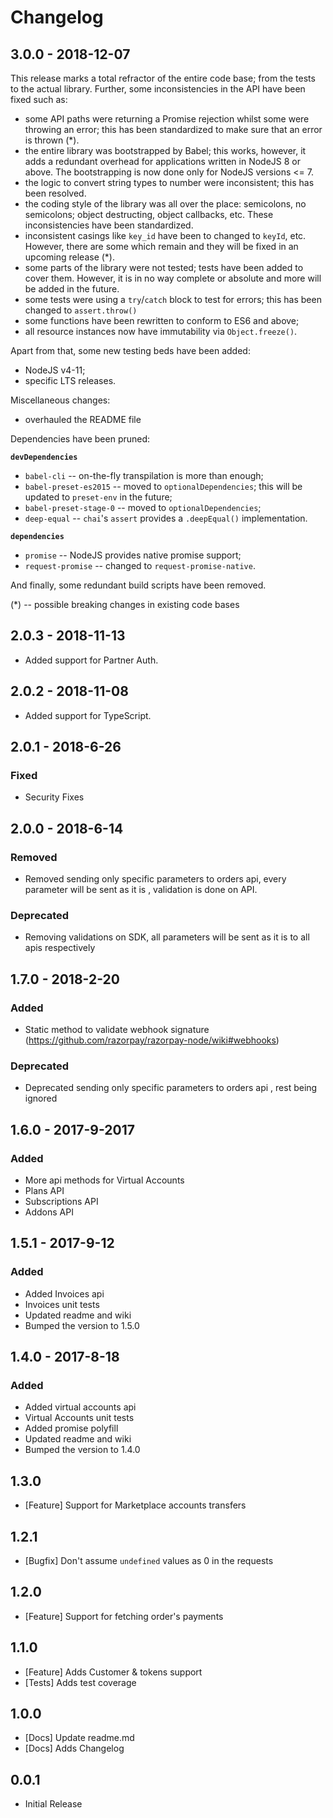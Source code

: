 # Changelog

## 3.0.0 - 2018-12-07
This release marks a total refractor of the entire code base; from the tests to the actual library.
Further, some inconsistencies in the API have been fixed such as:

- some API paths were returning a Promise rejection whilst some were throwing an error; this has been
standardized to make sure that an error is thrown (\*).
- the entire library was bootstrapped by Babel; this works, however, it adds a redundant overhead for applications written in NodeJS 8 or above.  The bootstrapping is now done only for NodeJS versions <= 7.
- the logic to convert string types to number were inconsistent; this has been resolved.
- the coding style of the library was all over the place: semicolons, no semicolons; object destructing,
object callbacks, etc. These inconsistencies have been standardized.
- inconsistent casings like `key_id` have been to changed to `keyId`, etc. However, there are some
which remain and they will be fixed in an upcoming release (\*).
- some parts of the library were not tested; tests have been added to cover them. However, it is in
no way complete or absolute and more will be added in the future.
- some tests were using a `try`/`catch` block to test for errors; this has been changed to `assert.throw()`
- some functions have been rewritten to conform to ES6 and above;
- all resource instances now have immutability via `Object.freeze()`.

Apart from that, some new testing beds have been added:
- NodeJS v4-11;
- specific LTS releases.

Miscellaneous changes:
- overhauled the README file

Dependencies have been pruned:

**`devDependencies`**
- `babel-cli` -- on-the-fly transpilation is more than enough;
- `babel-preset-es2015` -- moved to `optionalDependencies`; this will be updated to `preset-env` in the future;
- `babel-preset-stage-0` -- moved to `optionalDependencies`;
- `deep-equal` -- `chai`'s `assert` provides a `.deepEqual()` implementation.

**`dependencies`**
- `promise` -- NodeJS provides native promise support;
- `request-promise` -- changed to `request-promise-native`.

And finally, some redundant build scripts have been removed.

(\*) -- possible breaking changes in existing code bases

## 2.0.3 - 2018-11-13
- Added support for Partner Auth.

## 2.0.2 - 2018-11-08
- Added support for TypeScript.

## 2.0.1 - 2018-6-26
### Fixed
- Security Fixes

## 2.0.0 - 2018-6-14
### Removed
- Removed sending only specific parameters to orders api, every parameter will be sent as it is , validation is done on API.

### Deprecated
- Removing validations on SDK, all parameters will be sent as it is to all apis respectively

## 1.7.0 - 2018-2-20
### Added
- Static method to validate webhook signature (https://github.com/razorpay/razorpay-node/wiki#webhooks)

### Deprecated
- Deprecated sending only specific parameters to orders api , rest being ignored

## 1.6.0 - 2017-9-2017
### Added
- More api methods for Virtual Accounts
- Plans API
- Subscriptions API
- Addons API

## 1.5.1 - 2017-9-12
### Added
- Added Invoices api
- Invoices unit tests
- Updated readme and wiki
- Bumped the version to 1.5.0

## 1.4.0 - 2017-8-18
### Added
- Added virtual accounts api
- Virtual Accounts unit tests
- Added promise polyfill
- Updated readme and wiki
- Bumped the version to 1.4.0

## 1.3.0
  - [Feature] Support for Marketplace accounts transfers

## 1.2.1
  - [Bugfix] Don't assume `undefined` values as 0 in the requests

## 1.2.0
  - [Feature] Support for fetching order's payments

## 1.1.0
  - [Feature] Adds Customer & tokens support
  - [Tests] Adds test coverage

## 1.0.0
  - [Docs] Update readme.md
  - [Docs] Adds Changelog

## 0.0.1
  - Initial Release
